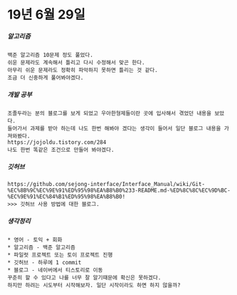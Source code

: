 # 19년 6월 29일

##### 알고리즘
    백준 알고리즘 10문제 정도 풀었다.
    쉬운 문제라도 계속해서 틀리고 다시 수정해서 맞곤 한다.
    아무리 쉬운 문제라도 정확히 파악하지 못하면 틀리는 것 같다.
    조금 더 신중하게 풀어봐야겠다.

##### 개발 공부
    조졸두라는 분의 블로그를 보게 되었고 우아한형제들이란 곳에 입사해서 겪었던 내용을 보았다.
    들어가서 과제를 받아 하는데 나도 한번 해봐야 겠다는 생각이 들어서 일단 블로그 내용을 가져와봤다.
    https://jojoldu.tistory.com/284
    나도 한번 똑같은 조건으로 만들어 봐야겠다.

##### 깃허브
    https://github.com/sejong-interface/Interface_Manual/wiki/Git-%EC%8B%9C%EC%9E%91%ED%95%98%EA%B8%B0%233-README.md-%ED%8C%8C%EC%9D%BC-%EC%9E%91%EC%84%B1%ED%95%98%EA%B8%B0!
    >>> 깃허브 사용 방법에 대한 블로그.

##### 생각정리
    * 영어 - 토익 + 회화
    * 알고리즘 - 백준 알고리즘
    * 파일럿 프로젝트 또는 토이 프로젝트 진행
    * 깃허브 - 하루에 1 commit
    * 블로그 - 네이버에서 티스토리로 이동
    꾸준히 할 수 있다고 나를 너무 잘 알기때문에 확신은 못하겠다.
    하지만 하려는 시도부터 시작해보자. 일단 시작이라도 하면 하지 않을까?

